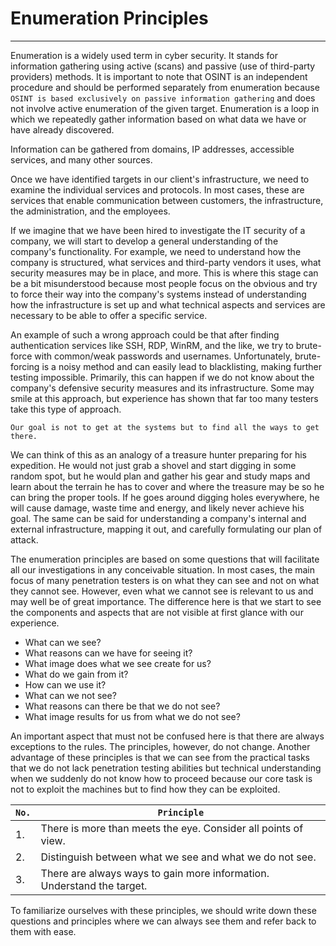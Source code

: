 
<h1>Enumeration Principles</h1>
<hr/>
<p>Enumeration is a widely used term in cyber security. It stands for information gathering using active (scans) and passive (use of third-party providers) methods. It is important to note that OSINT is an independent procedure and should be performed separately from enumeration because <code>OSINT is based exclusively on passive information gathering</code> and does not involve active enumeration of the given target. Enumeration is a loop in which we repeatedly gather information based on what data we have or have already discovered.</p>
<p>Information can be gathered from domains, IP addresses, accessible services, and many other sources.</p>
<p>Once we have identified targets in our client's infrastructure, we need to examine the individual services and protocols. In most cases, these are services that enable communication between customers, the infrastructure, the administration, and the employees.</p>
<p>If we imagine that we have been hired to investigate the IT security of a company, we will start to develop a general understanding of the company's functionality. For example, we need to understand how the company is structured, what services and third-party vendors it uses, what security measures may be in place, and more. This is where this stage can be a bit misunderstood because most people focus on the obvious and try to force their way into the company's systems instead of understanding how the infrastructure is set up and what technical aspects and services are necessary to be able to offer a specific service.</p>
<p>An example of such a wrong approach could be that after finding authentication services like SSH, RDP, WinRM, and the like, we try to brute-force with common/weak passwords and usernames. Unfortunately, brute-forcing is a noisy method and can easily lead to blacklisting, making further testing impossible. Primarily, this can happen if we do not know about the company's defensive security measures and its infrastructure. Some may smile at this approach, but experience has shown that far too many testers take this type of approach.</p>
<p><code>Our goal is not to get at the systems but to find all the ways to get there.</code></p>
<p>We can think of this as an analogy of a treasure hunter preparing for his expedition. He would not just grab a shovel and start digging in some random spot, but he would plan and gather his gear and study maps and learn about the terrain he has to cover and where the treasure may be so he can bring the proper tools. If he goes around digging holes everywhere, he will cause damage, waste time and energy, and likely never achieve his goal. The same can be said for understanding a company's internal and external infrastructure, mapping it out, and carefully formulating our plan of attack.</p>
<p>The enumeration principles are based on some questions that will facilitate all our investigations in any conceivable situation. In most cases, the main focus of many penetration testers is on what they can see and not on what they cannot see. However, even what we cannot see is relevant to us and may well be of great importance. The difference here is that we start to see the components and aspects that are not visible at first glance with our experience.</p>
<ul>
<li>What can we see?</li>
<li>What reasons can we have for seeing it?</li>
<li>What image does what we see create for us?</li>
<li>What do we gain from it?</li>
<li>How can we use it?</li>
<li>What can we not see?</li>
<li>What reasons can there be that we do not see?</li>
<li>What image results for us from what we do not see?</li>
</ul>
<p>An important aspect that must not be confused here is that there are always exceptions to the rules. The principles, however, do not change. Another advantage of these principles is that we can see from the practical tasks that we do not lack penetration testing abilities but technical understanding when we suddenly do not know how to proceed because our core task is not to exploit the machines but to find how they can be exploited.</p>
<table>
<thead>
<tr>
<th><strong><code>No.</code></strong></th>
<th><strong><code>Principle</code></strong></th>
</tr>
</thead>
<tbody>
<tr>
<td>1.</td>
<td>There is more than meets the eye. Consider all points of view.</td>
</tr>
<tr>
<td>2.</td>
<td>Distinguish between what we see and what we do not see.</td>
</tr>
<tr>
<td>3.</td>
<td>There are always ways to gain more information. Understand the target.</td>
</tr>
</tbody>
</table>
<p>To familiarize ourselves with these principles, we should write down these questions and principles where we can always see them and refer back to them with ease.</p>
